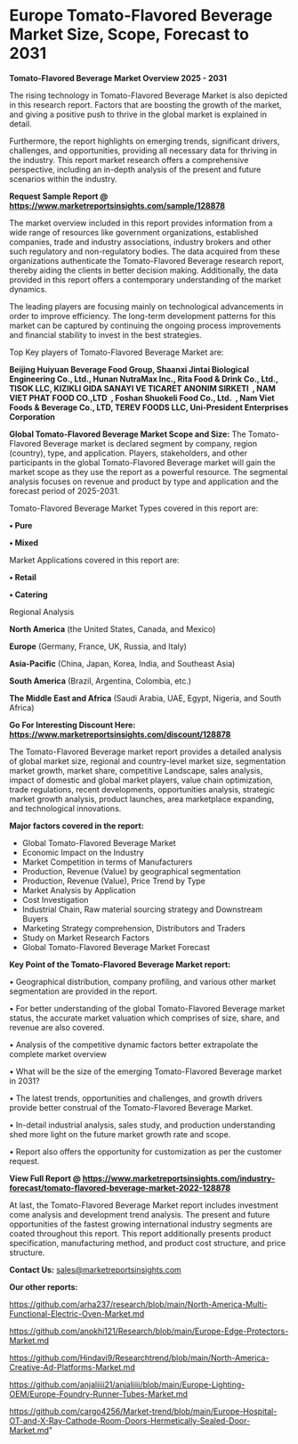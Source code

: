 # Europe Tomato-Flavored Beverage Market Size, Scope, Forecast to 2031

<Strong> Tomato-Flavored Beverage Market Overview 2025 - 2031</strong>

The rising technology in Tomato-Flavored Beverage Market is also depicted in this research report. Factors that are boosting the growth of the market, and giving a positive push to thrive in the global market is explained in detail.

Furthermore, the report highlights on emerging trends, significant drivers, challenges, and opportunities, providing all necessary data for thriving in the industry. This report market research offers a comprehensive perspective, including an in-depth analysis of the present and future scenarios within the industry.

<strong>Request Sample Report @ <a href=https://www.marketreportsinsights.com/sample/128878>https://www.marketreportsinsights.com/sample/128878</a></strong>

The market overview included in this report provides information from a wide range of resources like government organizations, established companies, trade and industry associations, industry brokers and other such regulatory and non-regulatory bodies. The data acquired from these organizations authenticate the Tomato-Flavored Beverage research report, thereby aiding the clients in better decision making. Additionally, the data provided in this report offers a contemporary understanding of the market dynamics.

The leading players are focusing mainly on technological advancements in order to improve efficiency. The long-term development patterns for this market can be captured by continuing the ongoing process improvements and financial stability to invest in the best strategies.

Top Key players of Tomato-Flavored Beverage Market are:

<strong>Beijing Huiyuan Beverage Food Group, Shaanxi Jintai Biological Engineering Co., Ltd., Hunan NutraMax Inc., Rita Food & Drink Co., Ltd., TISOK LLC, KIZIKLI GIDA SANAYI VE TICARET ANONIM SIRKETI  , NAM VIET PHAT FOOD CO.,LTD  , Foshan Shuokeli Food Co., Ltd.  , Nam Viet Foods & Beverage Co., LTD, TEREV FOODS LLC, Uni-President Enterprises Corporation</strong>

<strong><b>Global Tomato-Flavored Beverage Market Scope and Size:</b></strong>
The Tomato-Flavored Beverage market is declared segment by company, region (country), type, and application. Players, stakeholders, and other participants in the global Tomato-Flavored Beverage market will gain the market scope as they use the report as a powerful resource. The segmental analysis focuses on revenue and product by type and application and the forecast period of 2025-2031.

Tomato-Flavored Beverage Market Types covered in this report are:

<strong>• Pure

• Mixed</strong>

Market Applications covered in this report are:

<strong>• Retail

• Catering</strong> 

Regional Analysis

<strong>North America</strong> (the United States, Canada, and Mexico)

<strong>Europe</strong> (Germany, France, UK, Russia, and Italy)

<strong>Asia-Pacific</strong> (China, Japan, Korea, India, and Southeast Asia)

<strong>South America</strong> (Brazil, Argentina, Colombia, etc.)

<strong>The Middle East and Africa</strong> (Saudi Arabia, UAE, Egypt, Nigeria, and South Africa)

<strong>Go For Interesting Discount Here: <a href=https://www.marketreportsinsights.com/discount/128878>https://www.marketreportsinsights.com/discount/128878</a></strong>

The Tomato-Flavored Beverage market report provides a detailed analysis of global market size, regional and country-level market size, segmentation market growth, market share, competitive Landscape, sales analysis, impact of domestic and global market players, value chain optimization, trade regulations, recent developments, opportunities analysis, strategic market growth analysis, product launches, area marketplace expanding, and technological innovations.

<strong><b>Major factors covered in the report:</b></strong>
<ul>
  <li>Global Tomato-Flavored Beverage Market </li>
  <li>Economic Impact on the Industry</li>
  <li>Market Competition in terms of Manufacturers</li>
  <li>Production, Revenue (Value) by geographical segmentation</li>
  <li>Production, Revenue (Value), Price Trend by Type</li>
  <li>Market Analysis by Application</li>
  <li>Cost Investigation</li>
  <li>Industrial Chain, Raw material sourcing strategy and Downstream Buyers</li>
  <li>Marketing Strategy comprehension, Distributors and Traders</li>
  <li>Study on Market Research Factors</li>
  <li>Global Tomato-Flavored Beverage Market Forecast</li>
</ul>

<strong><b>Key Point of the Tomato-Flavored Beverage Market report:</b></strong>

• Geographical distribution, company profiling, and various other market segmentation are provided in the report.

• For better understanding of the global Tomato-Flavored Beverage market status, the accurate market valuation which comprises of size, share, and revenue are also covered.

• Analysis of the competitive dynamic factors better extrapolate the complete market overview

• What will be the size of the emerging Tomato-Flavored Beverage market in 2031?

• The latest trends, opportunities and challenges, and growth drivers provide better construal of the Tomato-Flavored Beverage Market.

• In-detail industrial analysis, sales study, and production understanding shed more light on the future market growth rate and scope.

• Report also offers the opportunity for customization as per the customer request.

<strong><b>View Full Report @ <a href=https://www.marketreportsinsights.com/industry-forecast/tomato-flavored-beverage-market-2022-128878>https://www.marketreportsinsights.com/industry-forecast/tomato-flavored-beverage-market-2022-128878</a></b></strong>


At last, the Tomato-Flavored Beverage Market report includes investment come analysis and development trend analysis. The present and future opportunities of the fastest growing international industry segments are coated throughout this report. This report additionally presents product specification, manufacturing method, and product cost structure, and price structure.

<strong>Contact Us:</strong>
sales@marketreportsinsights.com

<strong>Our other reports:</strong>

<a href=https://github.com/arha237/research/blob/main/North-America-Multi-Functional-Electric-Oven-Market.md>https://github.com/arha237/research/blob/main/North-America-Multi-Functional-Electric-Oven-Market.md</a>

<a href=https://github.com/anokhi121/Research/blob/main/Europe-Edge-Protectors-Market.md>https://github.com/anokhi121/Research/blob/main/Europe-Edge-Protectors-Market.md</a>

<a href=https://github.com/Hindavi9/Researchtrend/blob/main/North-America-Creative-Ad-Platforms-Market.md>https://github.com/Hindavi9/Researchtrend/blob/main/North-America-Creative-Ad-Platforms-Market.md</a>

<a href=https://github.com/anjaliiii21/anjaliiii/blob/main/Europe-Lighting-OEM/Europe-Foundry-Runner-Tubes-Market.md>https://github.com/anjaliiii21/anjaliiii/blob/main/Europe-Lighting-OEM/Europe-Foundry-Runner-Tubes-Market.md</a>

<a href=https://github.com/cargo4256/Market-trend/blob/main/Europe-Hospital-OT-and-X-Ray-Cathode-Room-Doors-Hermetically-Sealed-Door-Market.md>https://github.com/cargo4256/Market-trend/blob/main/Europe-Hospital-OT-and-X-Ray-Cathode-Room-Doors-Hermetically-Sealed-Door-Market.md</a>"
